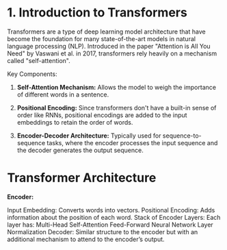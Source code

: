 # 1. Introduction to Transformers

Transformers are a type of deep learning model architecture that have become the foundation for many state-of-the-art models in natural language processing (NLP). Introduced in the paper "Attention is All You Need" by Vaswani et al. in 2017, transformers rely heavily on a mechanism called "self-attention".

Key Components:

1. **Self-Attention Mechanism:** Allows the model to weigh the importance of different words in a sentence.
   
3. **Positional Encoding:** Since transformers don't have a built-in sense of order like RNNs, positional encodings are added to the input embeddings to retain the order of words.
   
5. **Encoder-Decoder Architecture:** Typically used for sequence-to-sequence tasks, where the encoder processes the input sequence and the decoder generates the output sequence.

# Transformer Architecture
**Encoder:**

Input Embedding: Converts words into vectors.
Positional Encoding: Adds information about the position of each word.
Stack of Encoder Layers: Each layer has:
Multi-Head Self-Attention
Feed-Forward Neural Network
Layer Normalization
Decoder:
Similar structure to the encoder but with an additional mechanism to attend to the encoder’s output.
